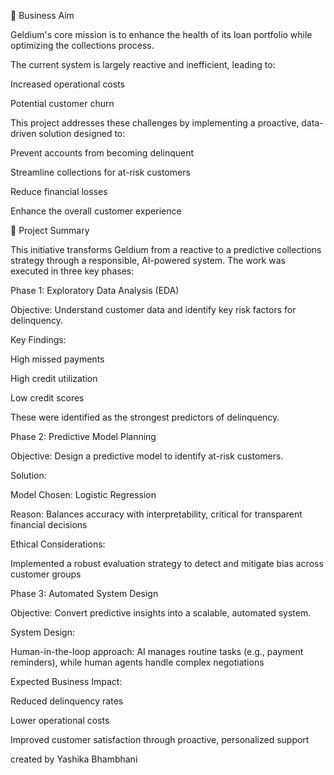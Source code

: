 💼 Business Aim

Geldium's core mission is to enhance the health of its loan portfolio while optimizing the collections process.

The current system is largely reactive and inefficient, leading to:

Increased operational costs

Potential customer churn

This project addresses these challenges by implementing a proactive, data-driven solution designed to:

Prevent accounts from becoming delinquent

Streamline collections for at-risk customers

Reduce financial losses

Enhance the overall customer experience

📝 Project Summary

This initiative transforms Geldium from a reactive to a predictive collections strategy through a responsible, AI-powered system. The work was executed in three key phases:

Phase 1: Exploratory Data Analysis (EDA)

Objective: Understand customer data and identify key risk factors for delinquency.

Key Findings:

High missed payments

High credit utilization

Low credit scores

These were identified as the strongest predictors of delinquency.

Phase 2: Predictive Model Planning

Objective: Design a predictive model to identify at-risk customers.

Solution:

Model Chosen: Logistic Regression

Reason: Balances accuracy with interpretability, critical for transparent financial decisions

Ethical Considerations:

Implemented a robust evaluation strategy to detect and mitigate bias across customer groups

Phase 3: Automated System Design

Objective: Convert predictive insights into a scalable, automated system.

System Design:

Human-in-the-loop approach: AI manages routine tasks (e.g., payment reminders), while human agents handle complex negotiations

Expected Business Impact:

Reduced delinquency rates

Lower operational costs

Improved customer satisfaction through proactive, personalized support
 
created by Yashika Bhambhani
